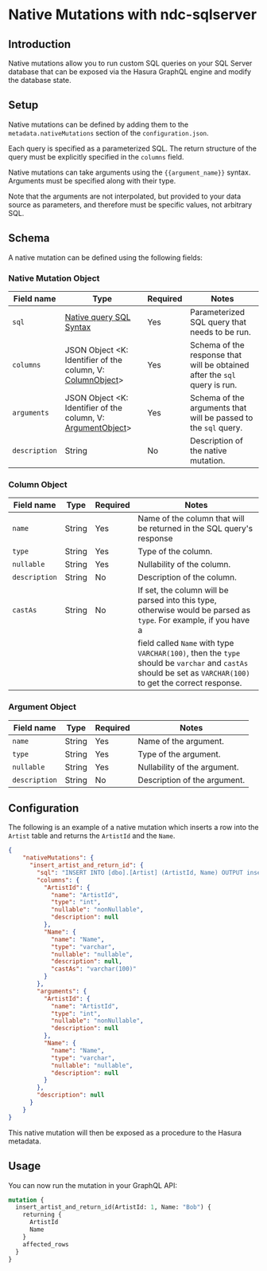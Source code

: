 # Native Mutations with ndc-sqlserver

## Introduction

Native mutations allow you to run custom SQL queries on your SQL Server database that
can be exposed via the Hasura GraphQL engine and modify the database state.

## Setup

Native mutations can be defined by adding them to the `metadata.nativeMutations` section
of the `configuration.json`.

Each query is specified as a parameterized SQL. The return structure of the query must
be explicitly specified in the `columns` field.

Native mutations can take arguments using the `{{argument_name}}` syntax. Arguments must
be specified along with their type.

Note that the arguments are not interpolated, but provided to your data source as parameters,
and therefore must be specific values, not arbitrary SQL.

## Schema

A native mutation can be defined using the following fields:


### Native Mutation Object

| Field name    | Type                                                                                              | Required | Notes                                                                      |
|---------------|---------------------------------------------------------------------------------------------------|----------|----------------------------------------------------------------------------|
| `sql`         | [Native query SQL Syntax](https://hasura.io/docs/3.0/connectors/postgresql/native-queries/syntax) | Yes      | Parameterized SQL query that needs to be run.                              |
| `columns`     | JSON Object <K: Identifier of the column, V: [ColumnObject](#column-object)>                      | Yes      | Schema of the response that will be obtained after the `sql` query is run. |
| `arguments`   | JSON Object <K: Identifier of the column, V: [ArgumentObject](#argument-object)>                  | Yes      | Schema of the arguments that will be passed to the `sql` query.            |
| `description` | String                                                                                            | No       | Description of the native mutation.                                        |


### Column Object

| Field name    | Type   | Required | Notes                                                                                                                                                       |
|---------------|--------|----------|-------------------------------------------------------------------------------------------------------------------------------------------------------------|
| `name`        | String | Yes      | Name of the column that will be returned in the SQL query's response                                                                                        |
| `type`        | String | Yes      | Type of the column.                                                                                                                                         |
| `nullable`    | String | Yes      | Nullability of the column.                                                                                                                                  |
| `description` | String | No       | Description of the column.                                                                                                                                  |
| `castAs`      | String | No       | If set, the column will be parsed into this type, otherwise would be parsed as `type`. For example, if you have a                                           |
|               |        |          | field called `Name` with type `VARCHAR(100)`, then the `type` should be `varchar` and `castAs` should be set as `VARCHAR(100)` to get the correct response. |


### Argument Object

| Field name    | Type   | Required | Notes                                                                                                                                                       |
|---------------|--------|----------|-------------------------------------------------------------------------------------------------------------------------------------------------------------|
| `name`        | String | Yes      | Name of the argument.                                                                                        |
| `type`        | String | Yes      | Type of the argument.                                                                                                                                         |
| `nullable`    | String | Yes      | Nullability of the argument.                                                                                                                                  |
| `description` | String | No       | Description of the argument.                                                                                                                                  |


## Configuration

The following is an example of a native mutation which inserts a row
into the `Artist` table and returns the `ArtistId` and the `Name`.

```json
{
    "nativeMutations": {
      "insert_artist_and_return_id": {
        "sql": "INSERT INTO [dbo].[Artist] (ArtistId, Name) OUTPUT inserted.*  VALUES ({{ArtistId}}, {{Name}})",
        "columns": {
          "ArtistId": {
            "name": "ArtistId",
            "type": "int",
            "nullable": "nonNullable",
            "description": null
          },
          "Name": {
            "name": "Name",
            "type": "varchar",
            "nullable": "nullable",
            "description": null,
            "castAs": "varchar(100)"
          }
        },
        "arguments": {
          "ArtistId": {
            "name": "ArtistId",
            "type": "int",
            "nullable": "nonNullable",
            "description": null
          },
          "Name": {
            "name": "Name",
            "type": "varchar",
            "nullable": "nullable",
            "description": null
          }
        },
        "description": null
      }
    }
}
```

This native mutation will then be exposed as a procedure to the Hasura metadata.

## Usage

You can now run the mutation in your GraphQL API:

```graphql
mutation {
  insert_artist_and_return_id(ArtistId: 1, Name: "Bob") {
    returning {
      ArtistId
      Name
    }
    affected_rows
  }
}
```
